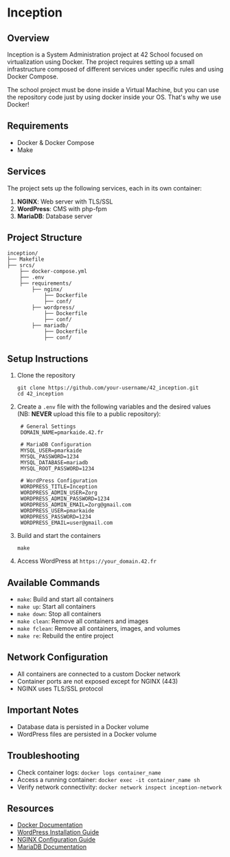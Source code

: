 # Inception

## Overview
Inception is a System Administration project at 42 School focused on virtualization using Docker. The project requires setting up a small infrastructure composed of different services under specific rules and using Docker Compose.

The school project must be done inside a Virtual Machine, but you can use the repository code just by using docker inside your OS. That's why we use Docker!

## Requirements

- Docker & Docker Compose
- Make

## Services

The project sets up the following services, each in its own container:

1. **NGINX**: Web server with TLS/SSL
2. **WordPress**: CMS with php-fpm
3. **MariaDB**: Database server

## Project Structure

```
inception/
├── Makefile
├── srcs/
    ├── docker-compose.yml
    ├── .env
    ├── requirements/
        ├── nginx/
            ├── Dockerfile
            ├── conf/
        ├── wordpress/
            ├── Dockerfile
            ├── conf/
        ├── mariadb/
            ├── Dockerfile
            ├── conf/
```

## Setup Instructions

1. Clone the repository
   ```
   git clone https://github.com/your-username/42_inception.git
   cd 42_inception
   ```

2. Create a `.env` file with the following variables and the desired values (NB: **NEVER** upload this file to a public repository):
   ```
    # General Settings
    DOMAIN_NAME=pmarkaide.42.fr
    
    # MariaDB Configuration
    MYSQL_USER=pmarkaide
    MYSQL_PASSWORD=1234
    MYSQL_DATABASE=mariadb
    MYSQL_ROOT_PASSWORD=1234
    
    # WordPress Configuration
    WORDPRESS_TITLE=Inception
    WORDPRESS_ADMIN_USER=Zorg
    WORDPRESS_ADMIN_PASSWORD=1234
    WORDPRESS_ADMIN_EMAIL=Zorg@gmail.com
    WORDPRESS_USER=pmarkaide
    WORDPRESS_PASSWORD=1234
    WORDPRESS_EMAIL=user@gmail.com
   ```

3. Build and start the containers
   ```
   make
   ```

4. Access WordPress at `https://your_domain.42.fr`

## Available Commands

- `make`: Build and start all containers
- `make up`: Start all containers
- `make down`: Stop all containers
- `make clean`: Remove all containers and images
- `make fclean`: Remove all containers, images, and volumes
- `make re`: Rebuild the entire project

## Network Configuration

- All containers are connected to a custom Docker network
- Container ports are not exposed except for NGINX (443)
- NGINX uses TLS/SSL protocol

## Important Notes

- Database data is persisted in a Docker volume
- WordPress files are persisted in a Docker volume

## Troubleshooting

- Check container logs: `docker logs container_name`
- Access a running container: `docker exec -it container_name sh`
- Verify network connectivity: `docker network inspect inception-network`

## Resources

- [Docker Documentation](https://docs.docker.com/)
- [WordPress Installation Guide](https://wordpress.org/support/article/how-to-install-wordpress/)
- [NGINX Configuration Guide](https://nginx.org/en/docs/)
- [MariaDB Documentation](https://mariadb.org/documentation/)
